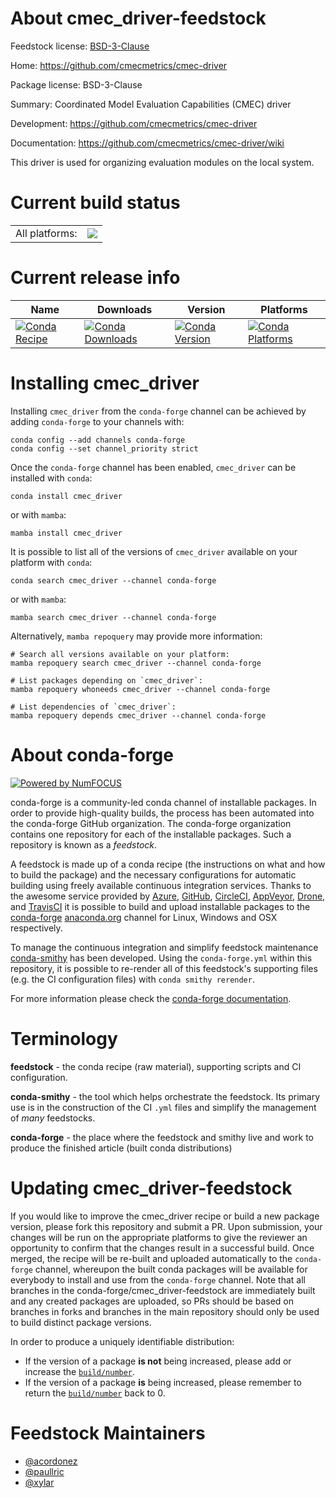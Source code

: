 About cmec_driver-feedstock
===========================

Feedstock license: [BSD-3-Clause](https://github.com/conda-forge/cmec_driver-feedstock/blob/main/LICENSE.txt)

Home: https://github.com/cmecmetrics/cmec-driver

Package license: BSD-3-Clause

Summary: Coordinated Model Evaluation Capabilities (CMEC) driver

Development: https://github.com/cmecmetrics/cmec-driver

Documentation: https://github.com/cmecmetrics/cmec-driver/wiki

This driver is used for organizing evaluation modules on the local system.


Current build status
====================


<table><tr><td>All platforms:</td>
    <td>
      <a href="https://dev.azure.com/conda-forge/feedstock-builds/_build/latest?definitionId=14012&branchName=main">
        <img src="https://dev.azure.com/conda-forge/feedstock-builds/_apis/build/status/cmec_driver-feedstock?branchName=main">
      </a>
    </td>
  </tr>
</table>

Current release info
====================

| Name | Downloads | Version | Platforms |
| --- | --- | --- | --- |
| [![Conda Recipe](https://img.shields.io/badge/recipe-cmec_driver-green.svg)](https://anaconda.org/conda-forge/cmec_driver) | [![Conda Downloads](https://img.shields.io/conda/dn/conda-forge/cmec_driver.svg)](https://anaconda.org/conda-forge/cmec_driver) | [![Conda Version](https://img.shields.io/conda/vn/conda-forge/cmec_driver.svg)](https://anaconda.org/conda-forge/cmec_driver) | [![Conda Platforms](https://img.shields.io/conda/pn/conda-forge/cmec_driver.svg)](https://anaconda.org/conda-forge/cmec_driver) |

Installing cmec_driver
======================

Installing `cmec_driver` from the `conda-forge` channel can be achieved by adding `conda-forge` to your channels with:

```
conda config --add channels conda-forge
conda config --set channel_priority strict
```

Once the `conda-forge` channel has been enabled, `cmec_driver` can be installed with `conda`:

```
conda install cmec_driver
```

or with `mamba`:

```
mamba install cmec_driver
```

It is possible to list all of the versions of `cmec_driver` available on your platform with `conda`:

```
conda search cmec_driver --channel conda-forge
```

or with `mamba`:

```
mamba search cmec_driver --channel conda-forge
```

Alternatively, `mamba repoquery` may provide more information:

```
# Search all versions available on your platform:
mamba repoquery search cmec_driver --channel conda-forge

# List packages depending on `cmec_driver`:
mamba repoquery whoneeds cmec_driver --channel conda-forge

# List dependencies of `cmec_driver`:
mamba repoquery depends cmec_driver --channel conda-forge
```


About conda-forge
=================

[![Powered by
NumFOCUS](https://img.shields.io/badge/powered%20by-NumFOCUS-orange.svg?style=flat&colorA=E1523D&colorB=007D8A)](https://numfocus.org)

conda-forge is a community-led conda channel of installable packages.
In order to provide high-quality builds, the process has been automated into the
conda-forge GitHub organization. The conda-forge organization contains one repository
for each of the installable packages. Such a repository is known as a *feedstock*.

A feedstock is made up of a conda recipe (the instructions on what and how to build
the package) and the necessary configurations for automatic building using freely
available continuous integration services. Thanks to the awesome service provided by
[Azure](https://azure.microsoft.com/en-us/services/devops/), [GitHub](https://github.com/),
[CircleCI](https://circleci.com/), [AppVeyor](https://www.appveyor.com/),
[Drone](https://cloud.drone.io/welcome), and [TravisCI](https://travis-ci.com/)
it is possible to build and upload installable packages to the
[conda-forge](https://anaconda.org/conda-forge) [anaconda.org](https://anaconda.org/)
channel for Linux, Windows and OSX respectively.

To manage the continuous integration and simplify feedstock maintenance
[conda-smithy](https://github.com/conda-forge/conda-smithy) has been developed.
Using the ``conda-forge.yml`` within this repository, it is possible to re-render all of
this feedstock's supporting files (e.g. the CI configuration files) with ``conda smithy rerender``.

For more information please check the [conda-forge documentation](https://conda-forge.org/docs/).

Terminology
===========

**feedstock** - the conda recipe (raw material), supporting scripts and CI configuration.

**conda-smithy** - the tool which helps orchestrate the feedstock.
                   Its primary use is in the construction of the CI ``.yml`` files
                   and simplify the management of *many* feedstocks.

**conda-forge** - the place where the feedstock and smithy live and work to
                  produce the finished article (built conda distributions)


Updating cmec_driver-feedstock
==============================

If you would like to improve the cmec_driver recipe or build a new
package version, please fork this repository and submit a PR. Upon submission,
your changes will be run on the appropriate platforms to give the reviewer an
opportunity to confirm that the changes result in a successful build. Once
merged, the recipe will be re-built and uploaded automatically to the
`conda-forge` channel, whereupon the built conda packages will be available for
everybody to install and use from the `conda-forge` channel.
Note that all branches in the conda-forge/cmec_driver-feedstock are
immediately built and any created packages are uploaded, so PRs should be based
on branches in forks and branches in the main repository should only be used to
build distinct package versions.

In order to produce a uniquely identifiable distribution:
 * If the version of a package **is not** being increased, please add or increase
   the [``build/number``](https://docs.conda.io/projects/conda-build/en/latest/resources/define-metadata.html#build-number-and-string).
 * If the version of a package **is** being increased, please remember to return
   the [``build/number``](https://docs.conda.io/projects/conda-build/en/latest/resources/define-metadata.html#build-number-and-string)
   back to 0.

Feedstock Maintainers
=====================

* [@acordonez](https://github.com/acordonez/)
* [@paullric](https://github.com/paullric/)
* [@xylar](https://github.com/xylar/)

